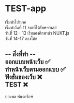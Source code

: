 # TEST-app

เริ่มทำโปรเจค<br>
เริ่มทำวันที่ 11 จากที่ได้รับe-mail <br>
วันที่ 12 - 13 เริ่มลองศึกษาตัว NUXT.js<br>
วันที่ 14-17 ลองโค้ด<br>

-- สิ่งที่ทำ -- <br>
ออกแบบหน้าเว็บ ✅<br>
ทำหน้าเว็บตามออกแบบ ✅<br>
ฟังชั่นของเว็บ ❌<br>
TEST ❌<br>
-----------
ปองพล พันตารักษ์ 
